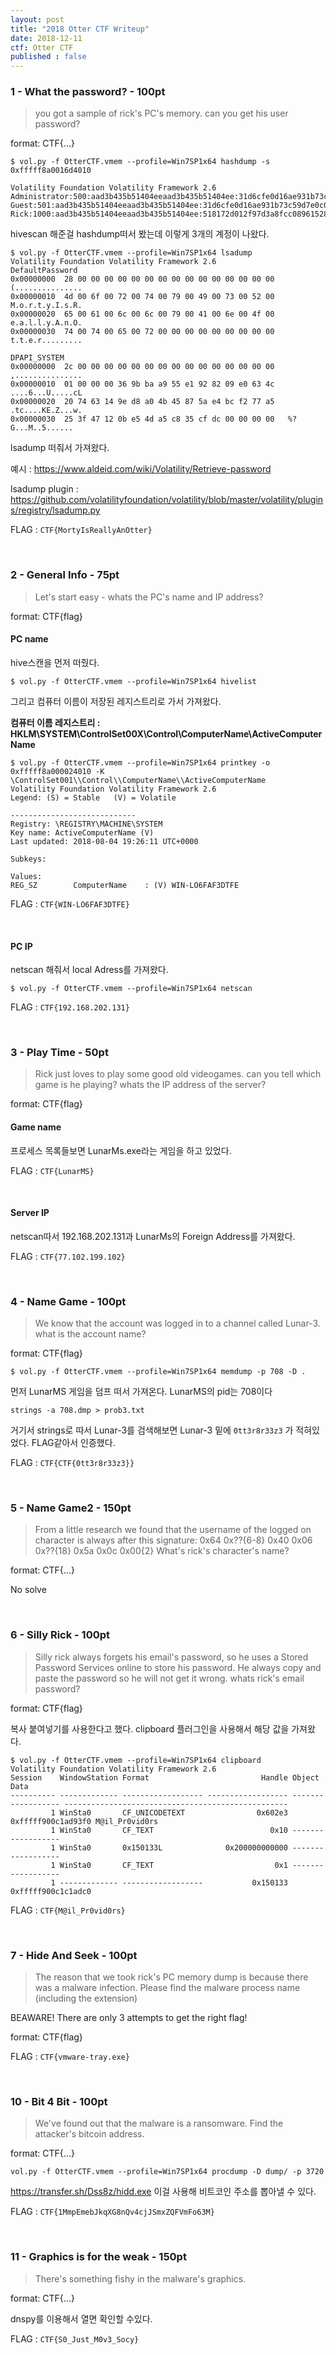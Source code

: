```yaml
---
layout: post
title: "2018 Otter CTF Writeup"
date: 2018-12-11
ctf: Otter CTF
published : false
---
```


### 1 - What the password? - 100pt

> you got a sample of rick's PC's memory. can you get his user password? 

format: CTF{...}

```
$ vol.py -f OtterCTF.vmem --profile=Win7SP1x64 hashdump -s 0xfffff8a0016d4010

Volatility Foundation Volatility Framework 2.6
Administrator:500:aad3b435b51404eeaad3b435b51404ee:31d6cfe0d16ae931b73c59d7e0c089c0:::
Guest:501:aad3b435b51404eeaad3b435b51404ee:31d6cfe0d16ae931b73c59d7e0c089c0:::
Rick:1000:aad3b435b51404eeaad3b435b51404ee:518172d012f97d3a8fcc089615283940:::
```

hivescan 해준걸 hashdump떠서 봤는데 이렇게 3개의 계정이 나왔다.

```
$ vol.py -f OtterCTF.vmem --profile=Win7SP1x64 lsadump
Volatility Foundation Volatility Framework 2.6
DefaultPassword
0x00000000  28 00 00 00 00 00 00 00 00 00 00 00 00 00 00 00   (...............
0x00000010  4d 00 6f 00 72 00 74 00 79 00 49 00 73 00 52 00   M.o.r.t.y.I.s.R.
0x00000020  65 00 61 00 6c 00 6c 00 79 00 41 00 6e 00 4f 00   e.a.l.l.y.A.n.O.
0x00000030  74 00 74 00 65 00 72 00 00 00 00 00 00 00 00 00   t.t.e.r.........

DPAPI_SYSTEM
0x00000000  2c 00 00 00 00 00 00 00 00 00 00 00 00 00 00 00   ,...............
0x00000010  01 00 00 00 36 9b ba a9 55 e1 92 82 09 e0 63 4c   ....6...U.....cL
0x00000020  20 74 63 14 9e d8 a0 4b 45 87 5a e4 bc f2 77 a5   .tc....KE.Z...w.
0x00000030  25 3f 47 12 0b e5 4d a5 c8 35 cf dc 00 00 00 00   %?G...M..5......
```

lsadump 떠줘서 가져왔다.

예시 : https://www.aldeid.com/wiki/Volatility/Retrieve-password

lsadump plugin : https://github.com/volatilityfoundation/volatility/blob/master/volatility/plugins/registry/lsadump.py

FLAG : `CTF{MortyIsReallyAnOtter}`

<br />

### 2 - General Info - 75pt

> Let's start easy - whats the PC's name and IP address?

format: CTF{flag}

#### PC name

hive스캔을 먼저 떠줬다.

```
$ vol.py -f OtterCTF.vmem --profile=Win7SP1x64 hivelist
```

그리고 컴퓨터 이름이 저장된 레지스트리로 가서 가져왔다.

**컴퓨터 이름 레지스트리 : HKLM\SYSTEM\ControlSet00X\Control\ComputerName\ActiveComputerName**

```
$ vol.py -f OtterCTF.vmem --profile=Win7SP1x64 printkey -o 0xfffff8a000024010 -K \ControlSet001\\Control\\ComputerName\\ActiveComputerName
Volatility Foundation Volatility Framework 2.6
Legend: (S) = Stable   (V) = Volatile

----------------------------
Registry: \REGISTRY\MACHINE\SYSTEM
Key name: ActiveComputerName (V)
Last updated: 2018-08-04 19:26:11 UTC+0000

Subkeys:

Values:
REG_SZ        ComputerName    : (V) WIN-LO6FAF3DTFE
```

FLAG : `CTF{WIN-LO6FAF3DTFE}`

<br />

#### PC IP

netscan 해줘서 local Adress를 가져왔다.

```
$ vol.py -f OtterCTF.vmem --profile=Win7SP1x64 netscan
```

FLAG : `CTF{192.168.202.131}`

<br />

### 3 - Play Time - 50pt

> Rick just loves to play some good old videogames. can you tell which game is he playing? whats the IP address of the server?

format: CTF{flag}

#### Game name

프로세스 목록들보면 LunarMs.exe라는 게임을 하고 있었다.

FLAG : `CTF{LunarMS}`

<br />

#### Server IP

netscan따서 192.168.202.131과 LunarMs의 Foreign Address를 가져왔다.

FLAG : `CTF{77.102.199.102}`

<br />

### 4 - Name Game - 100pt

> We know that the account was logged in to a channel called Lunar-3. what is the account name?

format: CTF{flag}

```
$ vol.py -f OtterCTF.vmem --profile=Win7SP1x64 memdump -p 708 -D .
```

먼저 LunarMS 게임을 덤프 떠서 가져온다. LunarMS의 pid는 708이다

```
strings -a 708.dmp > prob3.txt
```

거기서 strings로 따서 Lunar-3를 검색해보면 Lunar-3 밑에 `0tt3r8r33z3` 가 적혀있었다. FLAG같아서 인증했다.

FLAG : `CTF{CTF{0tt3r8r33z3}}`

<br />

### 5 - Name Game2 - 150pt

> From a little research we found that the username of the logged on character is always after this signature: 0x64 0x??{6-8} 0x40 0x06 0x??{18} 0x5a 0x0c 0x00{2} What's rick's character's name? 

format: CTF{...}

No solve

<br />

### 6 - Silly Rick - 100pt

> Silly rick always forgets his email's password, so he uses a Stored Password Services online to store his password. He always copy and paste the password so he will not get it wrong. whats rick's email password?

format: CTF{flag}

복사 붙여넣기를 사용한다고 했다. clipboard 플러그인을 사용해서 해당 값을 가져왔다.

```
$ vol.py -f OtterCTF.vmem --profile=Win7SP1x64 clipboard
Volatility Foundation Volatility Framework 2.6
Session    WindowStation Format                         Handle Object             Data
---------- ------------- ------------------ ------------------ ------------------ --------------------------------------------------
         1 WinSta0       CF_UNICODETEXT                0x602e3 0xfffff900c1ad93f0 M@il_Pr0vid0rs
         1 WinSta0       CF_TEXT                          0x10 ------------------
         1 WinSta0       0x150133L              0x200000000000 ------------------
         1 WinSta0       CF_TEXT                           0x1 ------------------
         1 ------------- ------------------           0x150133 0xfffff900c1c1adc0
```

FLAG : `CTF{M@il_Pr0vid0rs}`

<br />

### 7 - Hide And Seek - 100pt

> The reason that we took rick's PC memory dump is because there was a malware infection. Please find the malware process name (including the extension)

BEAWARE! There are only 3 attempts to get the right flag!

format: CTF{flag}

FLAG : `CTF{vmware-tray.exe}`

<br />

### 10 - Bit 4 Bit - 100pt

> We've found out that the malware is a ransomware. Find the attacker's bitcoin address.

format: CTF{...}

```
vol.py -f OtterCTF.vmem --profile=Win7SP1x64 procdump -D dump/ -p 3720
```

https://transfer.sh/Dss8z/hidd.exe 이걸 사용해 비트코인 주소를 뽑아낼 수 있다.

FLAG : `CTF{1MmpEmebJkqXG8nQv4cjJSmxZQFVmFo63M}`

<br />

### 11 - Graphics is for the weak - 150pt

> There's something fishy in the malware's graphics.

format: CTF{...}

dnspy를 이용해서 열면 확인할 수있다.

FLAG : `CTF{S0_Just_M0v3_Socy}`

